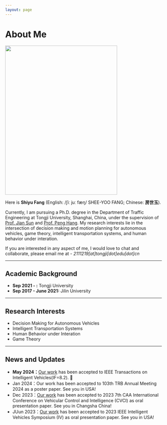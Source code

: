 ```yaml
---
layout: page
---
```


# About Me

<img src="https://caihanlin.com/caihanlin.jpg" class="floatpic" width="360" height="480">

Here is **Shiyu Fang** (English: /ʃiː juː fæŋ/ SHEE-YOO FANG; Chinese: **房世玉**).

Currently, I am pursuing a Ph.D. degree in the Department of Traffic Engineering at Tongji University, Shanghai, China, under the supervision of [Prof. Jian Sun](https://www.researchgate.net/profile/Jian-Sun-56) and [Prof. Peng Hang](https://www.researchgate.net/profile/Peng-Hang-3). My research interests lie in the intersection of decision making and motion planning for autonomous vehicles, game theory, intelligent transportation systems, and human behavior under interation.

If you are interested in any aspect of me, I would love to chat and collaborate, please email me at - *2111219[at]tongji[dot]edu[dot]cn*

---

## Academic Background

- **Sep 2021 - :** Tongji University 
- **Sep 2017 - June 2021:** Jilin University 

---

## Research Interests

- Decision Making for Autonomous Vehicles
- Intelligent Transportation Systems
- Human Behavior under Interation
- Game Theory

---

## News and Updates
- **May 2024：**[Our work](https://ieeexplore.ieee.org/document/10529605) has been accepted to IEEE Transactions on Intelligent Vehicles(IF=8.2). 🎉
- Jan 2024：Our work has been accepted to 103th TRB Annual Meeting 2024 as a poster paper. See you in USA!
- Dec 2023：[Our work](https://ieeexplore.ieee.org/document/10397236) has been accepted to 2023 7th CAA International Conference on Vehicular Control and Intelligence (CVCI) as oral presentation paper. See you in Changsha China!
- JUun 2023：[Our work](https://ieeexplore.ieee.org/document/10186564) has been accepted to 2023 IEEE Intelligent Vehicles Symposium (IV) as oral presentation paper. See you in USA!



